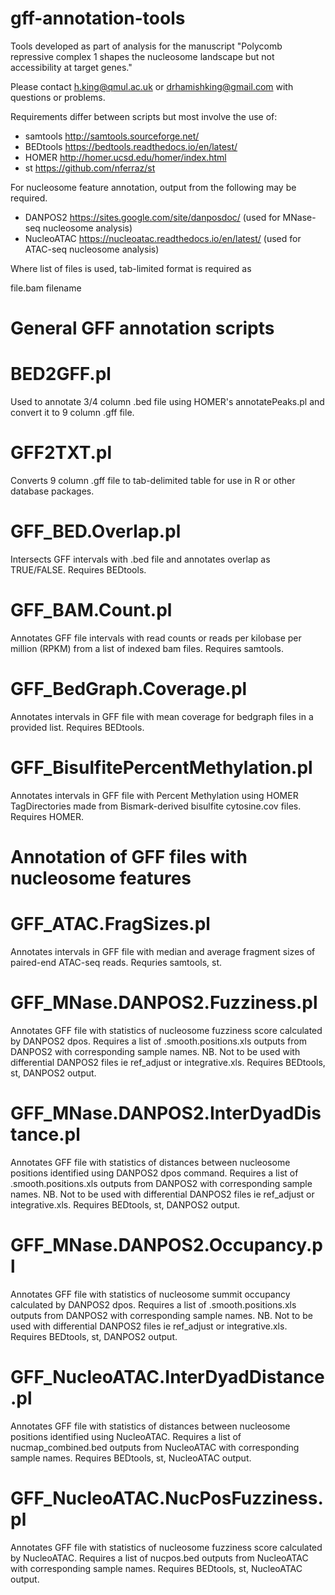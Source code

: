 # gff-annotation-tools

Tools developed as part of analysis for the manuscript "Polycomb repressive complex 1 shapes the nucleosome landscape but not accessibility at target genes."

Please contact h.king@qmul.ac.uk or drhamishking@gmail.com with questions or problems.

Requirements differ between scripts but most involve the use of: 
- samtools  http://samtools.sourceforge.net/ 
- BEDtools  https://bedtools.readthedocs.io/en/latest/
- HOMER http://homer.ucsd.edu/homer/index.html
- st  https://github.com/nferraz/st

For nucleosome feature annotation, output from the following may be required.
- DANPOS2 https://sites.google.com/site/danposdoc/ (used for MNase-seq nucleosome analysis)
- NucleoATAC https://nucleoatac.readthedocs.io/en/latest/ (used for ATAC-seq nucleosome analysis)

Where list of files is used, tab-limited format is required as

file.bam	filename


# General GFF annotation scripts
# BED2GFF.pl
Used to annotate 3/4 column .bed file using HOMER's annotatePeaks.pl and convert it to 9 column .gff file. 

# GFF2TXT.pl
Converts 9 column .gff file to tab-delimited table for use in R or other database packages.

# GFF_BED.Overlap.pl
Intersects GFF intervals with .bed file and annotates overlap as TRUE/FALSE. 
Requires BEDtools.

# GFF_BAM.Count.pl
Annotates GFF file intervals with read counts or reads per kilobase per million (RPKM) from a list of indexed bam files.
Requires samtools.

# GFF_BedGraph.Coverage.pl
Annotates intervals in GFF file with mean coverage for bedgraph files in a provided list. 
Requires BEDtools. 

# GFF_BisulfitePercentMethylation.pl
Annotates intervals in GFF file with Percent Methylation using HOMER TagDirectories made from Bismark-derived bisulfite cytosine.cov files.
Requires HOMER.


# Annotation of GFF files with nucleosome features
# GFF_ATAC.FragSizes.pl
Annotates intervals in GFF file with median and average fragment sizes of paired-end ATAC-seq reads.
Requries samtools, st.

# GFF_MNase.DANPOS2.Fuzziness.pl
Annotates GFF file with statistics of nucleosome fuzziness score calculated by DANPOS2 dpos. Requires a list of .smooth.positions.xls outputs from DANPOS2 with corresponding sample names. 
NB. Not to be used with differential DANPOS2 files ie ref_adjust or integrative.xls.
Requires BEDtools, st, DANPOS2 output. 

# GFF_MNase.DANPOS2.InterDyadDistance.pl
Annotates GFF file with statistics of distances between nucleosome positions identified using DANPOS2 dpos command. Requires a list of .smooth.positions.xls outputs from DANPOS2 with corresponding sample names. 
NB. Not to be used with differential DANPOS2 files ie ref_adjust or integrative.xls.
Requires BEDtools, st, DANPOS2 output. 

# GFF_MNase.DANPOS2.Occupancy.pl
Annotates GFF file with statistics of nucleosome summit occupancy calculated by DANPOS2 dpos. Requires a list of .smooth.positions.xls outputs from DANPOS2 with corresponding sample names. 
NB. Not to be used with differential DANPOS2 files ie ref_adjust or integrative.xls.
Requires BEDtools, st, DANPOS2 output. 

# GFF_NucleoATAC.InterDyadDistance.pl
Annotates GFF file with statistics of distances between nucleosome positions identified using NucleoATAC. Requires a list of nucmap_combined.bed outputs from NucleoATAC with corresponding sample names.
Requires BEDtools, st, NucleoATAC output. 


# GFF_NucleoATAC.NucPosFuzziness.pl
Annotates GFF file with statistics of nucleosome fuzziness score calculated by NucleoATAC. Requires a list of nucpos.bed outputs from NucleoATAC with corresponding sample names.
Requires BEDtools, st, NucleoATAC output. 
